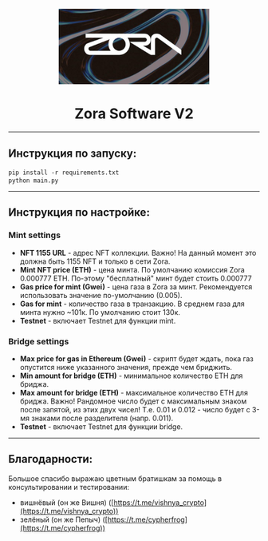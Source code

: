 <p align="center"><img src="resources/zora.jpg" alt="zora logo" width=60% height=60%/></p>
<h1 align="center">Zora Software V2</h1>

---

## Инструкция по запуску:
```
pip install -r requirements.txt
python main.py
```

---
## Инструкция по настройке:
### Mint settings
- **NFT 1155 URL** - адрес NFT коллекции. Важно! На данный момент это должна быть 1155 NFT и только в сети Zora.
- **Mint NFT price (ETH)** - цена минта. По умолчанию комиссия Zora 0.000777 ETH. По-этому "бесплатный" минт будет стоить 0.000777
- **Gas price for mint (Gwei)** - цена газа в Zora за минт. Рекомендуется использовать значение по-умолчанию (0.005).
- **Gas for mint** - количество газа в транзакцию. В среднем газа для минта нужно ~101к. По умолчанию стоит 130к.
- **Testnet** - включает Testnet для функции mint.

### Bridge settings
- **Max price for gas in Ethereum (Gwei)** - скрипт будет ждать, пока газ опустится ниже указанного значения, прежде чем бриджить.
- **Min amount for bridge (ETH)** - минимальное количество ETH для бриджа. 
- **Max amount for bridge (ETH)** - максимальное количество ETH для бриджа.
Важно! Рандомное число будет с максимальным знаком после запятой, из этих двух чисел! Т.е. 0.01 и 0.012 - число будет с 3-мя знаками после разделителя (напр. 0.011).
- **Testnet** - включает Testnet для функции bridge.

---
## Благодарности:
Большое спасибо выражаю цветным братишкам за помощь в консультировании и тестировании:
- вишнёвый (он же Вишня) ([https://t.me/vishnya_crypto](https://t.me/vishnya_crypto))
- зелёный (он же Пепыч) ([https://t.me/cypherfrog](https://t.me/cypherfrog))
